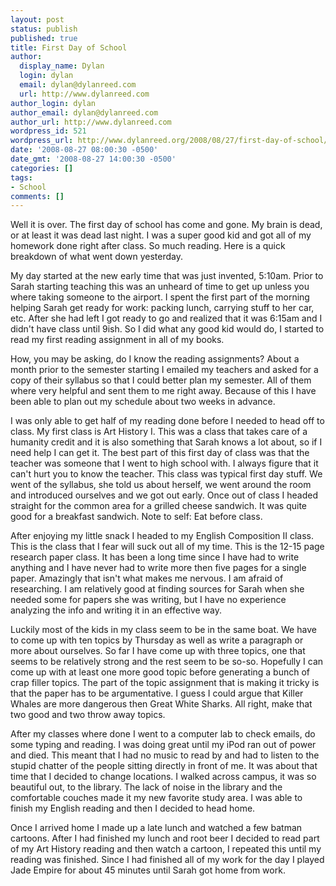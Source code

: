 ```yaml
---
layout: post
status: publish
published: true
title: First Day of School
author:
  display_name: Dylan
  login: dylan
  email: dylan@dylanreed.com
  url: http://www.dylanreed.com
author_login: dylan
author_email: dylan@dylanreed.com
author_url: http://www.dylanreed.com
wordpress_id: 521
wordpress_url: http://www.dylanreed.org/2008/08/27/first-day-of-school/
date: '2008-08-27 08:00:30 -0500'
date_gmt: '2008-08-27 14:00:30 -0500'
categories: []
tags:
- School
comments: []
---
```

<p>Well it is over. The first day of school has come and gone. My brain is dead, or at least it was dead last night. I was a super good kid and got all of my homework done right after class. So much reading. Here is a quick breakdown of what went down yesterday.</p>
<p>My day started at the new early time that was just invented, 5:10am. Prior to Sarah starting teaching this was an unheard of time to get up unless you where taking someone to the airport. I spent the first part of the morning helping Sarah get ready for work: packing lunch, carrying stuff to her car, etc. After she had left I got ready to go and realized that it was 6:15am and I didn't have class until 9ish. So I did what any good kid would do, I started to read my first reading assignment in all of my books.</p>
<p>How, you may be asking, do I know the reading assignments? About a month prior to the semester starting I emailed my teachers and asked for a copy of their syllabus so that I could better plan my semester. All of them where very helpful and sent them to me right away. Because of this I have been able to plan out my schedule about two weeks in advance.</p>
<p>I was only able to get half of my reading done before I needed to head off to class. My first class is Art History I. This was a class that takes care of a humanity credit and it is also something that Sarah knows a lot about, so if I need help I can get it. The best part of this first day of class was that the teacher was someone that I went to high school with. I always figure that it can't hurt you to know the teacher. This class was typical first day stuff. We went of the syllabus, she told us about herself, we went around the room and introduced ourselves and we got out early. Once out of class I headed straight for the common area for a grilled cheese sandwich. It was quite good for a breakfast sandwich. Note to self: Eat before class.</p>
<p>After enjoying my little snack I headed to my English Composition II class. This is the class that I fear will suck out all of my time. This is the 12-15 page research paper class. It has been a long time since I have had to write anything and I have never had to write more then five pages for a single paper. Amazingly that isn't what makes me nervous. I am afraid of researching. I am relatively good at finding sources for Sarah when she needed some for papers she was writing, but I have no experience analyzing the info and writing it in an effective way.</p>
<p>Luckily most of the kids in my class seem to be in the same boat. We have to come up with ten topics by Thursday as well as write a paragraph or more about ourselves. So far I have come up with three topics, one that seems to be relatively strong and the rest seem to be so-so. Hopefully I can come up with at least one more good topic before generating a bunch of crap filler topics. The part of the topic assignment that is making it tricky is that the paper has to be argumentative. I guess I could argue that Killer Whales are more dangerous then Great White Sharks. All right, make that two good and two throw away topics.</p>
<p>After my classes where done I went to a computer lab to check emails, do some typing and reading. I was doing great until my iPod ran out of power and died. This meant that I had no music to read by and had to listen to the stupid chatter of the people sitting directly in front of me. It was about that time that I decided to change locations. I walked across campus, it was so beautiful out, to the library. The lack of noise in the library and the comfortable couches made it my new favorite study area. I was able to finish my English reading and then I decided to head home.</p>
<p>Once I arrived home I made up a late lunch and watched a few batman cartoons. After I had finished my lunch and root beer I decided to read part of my Art History reading and then watch a cartoon, I repeated this until my reading was finished. Since I had finished all of my work for the day I played Jade Empire for about 45 minutes until Sarah got home from work.</p>
